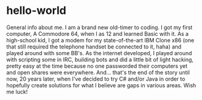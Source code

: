 # hello-world
General info about me.
I am a brand new old-timer to coding. I got my first computer, A Commodore 64, when I as 12 and learned Basic with it. As a high-school kid, I got a modem for my state-of-the-art IBM Clone x86 (one that still required the telephone handset be connected to it, haha) and played around with some BB's. As the internet developed, I played around with scripting some in IRC, building bots and did a little bit of light hacking, pretty easy at the time because no one passworded their computers yet and open shares were everywhere. And... that's the end of the story until now, 20 years later, when I've decided to try C# and/or Java in order to hopefully create solutions for what I believe are gaps in various areas. Wish me luck!
